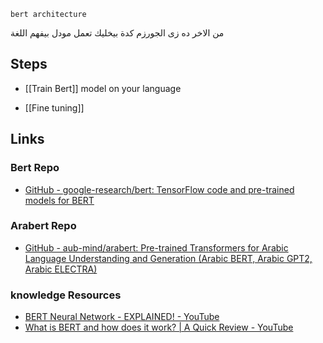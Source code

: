 	bert architecture 

من الاخر ده زى الجورزم كدة بيخليك تعمل مودل بيفهم اللغة


## Steps
- [[Train Bert]] model on your language

- [[Fine tuning]]

## Links
### Bert Repo
-  [GitHub - google-research/bert: TensorFlow code and pre-trained models for BERT](https://github.com/google-research/bert)
### Arabert Repo
- [GitHub - aub-mind/arabert: Pre-trained Transformers for Arabic Language Understanding and Generation (Arabic BERT, Arabic GPT2, Arabic ELECTRA)](https://github.com/aub-mind/arabert#AraGPT2)
### knowledge Resources 
- [BERT Neural Network - EXPLAINED! - YouTube](https://www.youtube.com/watch?v=xI0HHN5XKDo)
- [What is BERT and how does it work? | A Quick Review - YouTube](https://www.youtube.com/watch?v=6ahxPTLZxU8)


